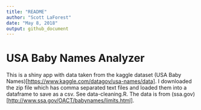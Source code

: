 ```yaml
---
title: "README"
author: "Scott LaForest"
date: "May 8, 2018"
output: github_document
---
```


# USA Baby Names Analyzer

This is a shiny app with data taken from the kaggle dataset (USA Baby Names)[https://www.kaggle.com/datagov/usa-names/data]. I downloaded the zip file which has comma separated text files and loaded them into a dataframe to save as a csv. See data-cleaning.R. The data is from (ssa.gov)[http://www.ssa.gov/OACT/babynames/limits.html].

